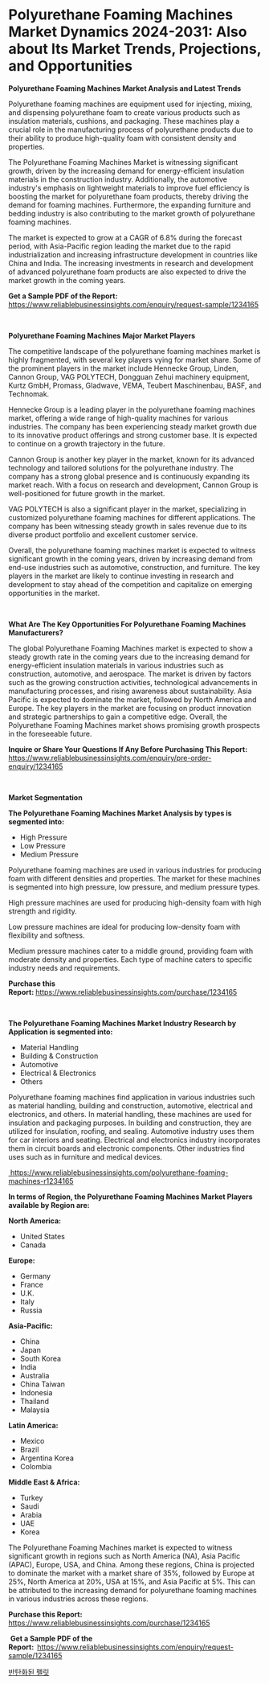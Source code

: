 <p><h1>Polyurethane Foaming Machines Market Dynamics 2024-2031: Also about Its Market Trends, Projections, and Opportunities</h1></p><p><strong>Polyurethane Foaming Machines Market Analysis and Latest Trends</strong></p>
<p><p>Polyurethane foaming machines are equipment used for injecting, mixing, and dispensing polyurethane foam to create various products such as insulation materials, cushions, and packaging. These machines play a crucial role in the manufacturing process of polyurethane products due to their ability to produce high-quality foam with consistent density and properties.</p><p>The Polyurethane Foaming Machines Market is witnessing significant growth, driven by the increasing demand for energy-efficient insulation materials in the construction industry. Additionally, the automotive industry's emphasis on lightweight materials to improve fuel efficiency is boosting the market for polyurethane foam products, thereby driving the demand for foaming machines. Furthermore, the expanding furniture and bedding industry is also contributing to the market growth of polyurethane foaming machines.</p><p>The market is expected to grow at a CAGR of 6.8% during the forecast period, with Asia-Pacific region leading the market due to the rapid industrialization and increasing infrastructure development in countries like China and India. The increasing investments in research and development of advanced polyurethane foam products are also expected to drive the market growth in the coming years.</p></p>
<p><strong>Get a Sample PDF of the Report:&nbsp;</strong> <a href="https://www.reliablebusinessinsights.com/enquiry/request-sample/1234165">https://www.reliablebusinessinsights.com/enquiry/request-sample/1234165</a></p>
<p>&nbsp;</p>
<p><strong>Polyurethane Foaming Machines Major Market Players</strong></p>
<p><p>The competitive landscape of the polyurethane foaming machines market is highly fragmented, with several key players vying for market share. Some of the prominent players in the market include Hennecke Group, Linden, Cannon Group, VAG POLYTECH, Dongguan Zehui machinery equipment, Kurtz GmbH, Promass, Gladwave, VEMA, Teubert Maschinenbau, BASF, and Technomak.</p><p>Hennecke Group is a leading player in the polyurethane foaming machines market, offering a wide range of high-quality machines for various industries. The company has been experiencing steady market growth due to its innovative product offerings and strong customer base. It is expected to continue on a growth trajectory in the future.</p><p>Cannon Group is another key player in the market, known for its advanced technology and tailored solutions for the polyurethane industry. The company has a strong global presence and is continuously expanding its market reach. With a focus on research and development, Cannon Group is well-positioned for future growth in the market.</p><p>VAG POLYTECH is also a significant player in the market, specializing in customized polyurethane foaming machines for different applications. The company has been witnessing steady growth in sales revenue due to its diverse product portfolio and excellent customer service.</p><p>Overall, the polyurethane foaming machines market is expected to witness significant growth in the coming years, driven by increasing demand from end-use industries such as automotive, construction, and furniture. The key players in the market are likely to continue investing in research and development to stay ahead of the competition and capitalize on emerging opportunities in the market.</p></p>
<p>&nbsp;</p>
<p><strong>What Are The Key Opportunities For Polyurethane Foaming Machines Manufacturers?</strong></p>
<p><p>The global Polyurethane Foaming Machines market is expected to show a steady growth rate in the coming years due to the increasing demand for energy-efficient insulation materials in various industries such as construction, automotive, and aerospace. The market is driven by factors such as the growing construction activities, technological advancements in manufacturing processes, and rising awareness about sustainability. Asia Pacific is expected to dominate the market, followed by North America and Europe. The key players in the market are focusing on product innovation and strategic partnerships to gain a competitive edge. Overall, the Polyurethane Foaming Machines market shows promising growth prospects in the foreseeable future.</p></p>
<p><strong>Inquire or Share Your Questions If Any Before Purchasing This Report:</strong> <a href="https://www.reliablebusinessinsights.com/enquiry/pre-order-enquiry/1234165">https://www.reliablebusinessinsights.com/enquiry/pre-order-enquiry/1234165</a></p>
<p>&nbsp;</p>
<p><strong>Market Segmentation</strong></p>
<p><strong>The Polyurethane Foaming Machines Market Analysis by types is segmented into:</strong></p>
<p><ul><li>High Pressure</li><li>Low Pressure</li><li>Medium Pressure</li></ul></p>
<p><p>Polyurethane foaming machines are used in various industries for producing foam with different densities and properties. The market for these machines is segmented into high pressure, low pressure, and medium pressure types. </p><p>High pressure machines are used for producing high-density foam with high strength and rigidity. </p><p>Low pressure machines are ideal for producing low-density foam with flexibility and softness. </p><p>Medium pressure machines cater to a middle ground, providing foam with moderate density and properties. Each type of machine caters to specific industry needs and requirements.</p></p>
<p><strong>Purchase this Report:&nbsp;</strong><a href="https://www.reliablebusinessinsights.com/purchase/1234165">https://www.reliablebusinessinsights.com/purchase/1234165</a></p>
<p>&nbsp;</p>
<p><strong>The Polyurethane Foaming Machines Market Industry Research by Application is segmented into:</strong></p>
<p><ul><li>Material Handling</li><li>Building & Construction</li><li>Automotive</li><li>Electrical & Electronics</li><li>Others</li></ul></p>
<p><p>Polyurethane foaming machines find application in various industries such as material handling, building and construction, automotive, electrical and electronics, and others. In material handling, these machines are used for insulation and packaging purposes. In building and construction, they are utilized for insulation, roofing, and sealing. Automotive industry uses them for car interiors and seating. Electrical and electronics industry incorporates them in circuit boards and electronic components. Other industries find uses such as in furniture and medical devices.</p></p>
<p><a href="https://www.reliablebusinessinsights.com/polyurethane-foaming-machines-r1234165">&nbsp;https://www.reliablebusinessinsights.com/polyurethane-foaming-machines-r1234165</a></p>
<p><strong>In terms of Region, the Polyurethane Foaming Machines Market Players available by Region are:</strong></p>
<p>
    <p> <strong> North America: </strong>
        <ul>
            <li>United States</li>
            <li>Canada</li>
        </ul>
        </p> 
    <p> <strong> Europe: </strong>
        <ul>
            <li>Germany</li>
            <li>France</li>
            <li>U.K.</li>
            <li>Italy</li>
            <li>Russia</li>
        </ul>
        </p> 
    <p> <strong> Asia-Pacific: </strong>
        <ul>
            <li>China</li>
            <li>Japan</li>
            <li>South Korea</li>
            <li>India</li>
            <li>Australia</li>
            <li>China Taiwan</li>
            <li>Indonesia</li>
            <li>Thailand</li>
            <li>Malaysia</li>
        </ul>
        </p> 
    <p> <strong> Latin America: </strong>
        <ul>
            <li>Mexico</li>
            <li>Brazil</li>
            <li>Argentina Korea</li>
            <li>Colombia</li>
        </ul>
        </p> 
    <p> <strong> Middle East & Africa: </strong>
        <ul>
            <li>Turkey</li>
            <li>Saudi</li>
            <li>Arabia</li>
            <li>UAE</li>
            <li>Korea</li>
        </ul>
    </p>
    </p>
<p><p>The Polyurethane Foaming Machines market is expected to witness significant growth in regions such as North America (NA), Asia Pacific (APAC), Europe, USA, and China. Among these regions, China is projected to dominate the market with a market share of 35%, followed by Europe at 25%, North America at 20%, USA at 15%, and Asia Pacific at 5%. This can be attributed to the increasing demand for polyurethane foaming machines in various industries across these regions.</p></p>
<p><strong>Purchase this Report: </strong><a href="https://www.reliablebusinessinsights.com/purchase/1234165">https://www.reliablebusinessinsights.com/purchase/1234165</a></p>
<p>&nbsp;<strong>Get a Sample PDF of the Report:&nbsp;&nbsp;</strong><a href="https://www.reliablebusinessinsights.com/enquiry/request-sample/1234165">https://www.reliablebusinessinsights.com/enquiry/request-sample/1234165</a></p>
<p><strong></strong></p>
<p><p><a href="https://github.com/fernandotryO5lson96765/Market-Research-Report-List-3/blob/main/522300845329.md">반탄화된 펠릿</a></p></p>